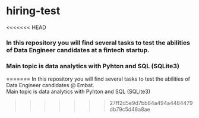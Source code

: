 # hiring-test

<<<<<<< HEAD
### In this repository you will find several tasks to test the abilities of Data Engineer candidates at a fintech startup.
### Main topic is data analytics with Pyhton and SQL (SQLite3)
=======
In this repository you will find several tasks to test the abilities of Data Engineer candidates @ Embat.  
Main topic is data analytics with Pyhton and SQL (SQLite3)
>>>>>>> 27ff2d5e9d7bb84a494a4484479db79c5d48a8ae
